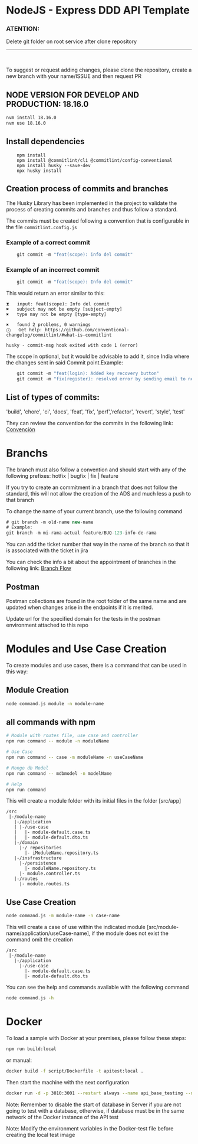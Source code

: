 # NodeJS - Express DDD API Template


### ATENTION:
<p>Delete git folder on root service after clone repository</p>
<hr/><br/>

<p>To suggest or request adding changes, please clone the repository, create a new branch with your name/ISSUE and then request PR</p>



## NODE VERSION FOR DEVELOP AND PRODUCTION: 18.16.0

```bash
nvm install 18.16.0
nvm use 18.16.0
```


## Install dependencies
```shell
    npm install
    npm install @commitlint/cli @commitlint/config-conventional
    npm install husky --save-dev
    npx husky install
```

## Creation process of commits and branches

<p>The Husky Library has been implemented in the project to validate the process of creating commits and branches and thus follow a standard.</p>

<p>The commits must be created following a convention that is configurable in the file <code>commitlint.config.js</code></p>

### Example of a correct commit

```javascript
    git commit -m "feat(scope): info del commit"
```

### Example of an incorrect commit

```javascript
    git commit -m "feat(scope): Info del commit"
```

<p>This would return an error similar to this:</p>

```
⧗   input: feat(scope): Info del commit
✖   subject may not be empty [subject-empty]
✖   type may not be empty [type-empty]

✖   found 2 problems, 0 warnings
ⓘ   Get help: https://github.com/conventional-changelog/commitlint/#what-is-commitlint

husky - commit-msg hook exited with code 1 (error)
```

<p>The scope in optional, but it would be advisable to add it, since India where the changes sent in said Commit point.Example:</p>

```javascript
    git commit -m "feat(login): Added key recovery button"
    git commit -m "fix(register): resolved error by sending email to new users"
```

## List of types of commits:

<p>'build', 'chore', 'ci', 'docs', 'feat', 'fix', 'perf','refactor', 'revert', 'style', 'test'</p>

<p>They can review the convention for the commits in the following link: <a href="https://www.conventionalcommits.org/es/v1.0.0/">Convención</a></p>

# Branchs

<p>The branch must also follow a convention and should start with any of the following prefixes: hotfix | bugfix | fix | feature</p>

<p>If you try to create an commitment in a branch that does not follow the standard, this will not allow the creation of the ADS and much less a push to that branch</p>

<p>To change the name of your current branch, use the following command</p>

```javascript
# git branch -m old-name new-name
# Example:
git branch -m mi-rama-actual feature/BUQ-123-info-de-rama
```

<p>You can add the ticket number that way in the name of the branch so that it is associated with the ticket in jira</p>
<p>You can check the info a bit about the appointment of branches in the following link: <a href="https://www.atlassian.com/git/tutorials/comparing-workflows/gitflow-workflow">Branch Flow</a></p>

## Postman

<p>Postman collections are found in the root folder of the same name and are updated when changes arise in the endpoints if it is merited.</p>
<p>Update url for the specified domain for the tests in the postman environment attached to this repo</p>

# Modules and Use Case Creation
<p>To create modules and use cases, there is a command that can be used in this way:</p>

## Module Creation
```bash
node command.js module -n module-name
```

## all commands with npm
```bash
# Module with routes file, use case and controller
npm run command -- module -n moduleName

# Use Case
npm run command -- case -m moduleName -n useCaseName

# Mongo db Model
npm run command -- mdbmodel -n modelName

# Help
npm run command
```

<p>This will create a module folder with its initial files in the folder [src/app]</p>

```
/src
 |-/module-name
   |-/application
   | |-/use-case
   |   |- module-default.case.ts
   |   |- module-default.dto.ts
   |-/domain
     |-/ repositories
       |- iModuleName.repository.ts
   |-/insfrastructure
     |-/persistence
       |- moduleName.repository.ts
     |- module.controller.ts
   |-/routes
     |- module.routes.ts
```

## Use Case Creation
```bash
node command.js -m module-name -n case-name
```
<p>This will create a case of use within the indicated module [src/module-name/application/useCase-name], if the module does not exist the command omit the creation</p>


```
/src
 |-/module-name
   |-/application
     |-/use-case
       |- module-default.case.ts
       |- module-default.dto.ts
```

<p>You can see the help and commands available with the following command</p>

```bash
node command.js -h
```

# Docker
<p>To load a sample with Docker at your premises, please follow these steps:</p>

```bash
npm run build:local
```
<p>or manual: </p>

```bash
docker build -f script/Dockerfile -t apitest:local .
```

<p>Then start the machine with the next configuration</p>

```bash
docker run -d -p 3010:3001 --restart always --name api_base_testing --network pruebaslocal apitest:local
```

<p>Note: Remember to disable the start of database in Server if you are not going to test with a database, otherwise, if database must be in the same network of the Docker instance of the API test</p>
<p>Note: Modify the environment variables in the Docker-test file before creating the local test image</p>